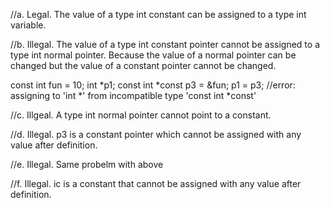 //a.
Legal. The value of a type int constant can be assigned to a type int variable.

//b.
Illegal. The value of a type int constant pointer cannot be assigned to a type int normal pointer. Because the value of a normal pointer can be changed but the value of a constant pointer cannot be changed.
	
const int fun = 10;
int *p1;
const int *const p3 = &fun;
p1 = p3;   //error: assigning to 'int *' from incompatible type 'const int *const'


//c.
Illgeal. A type int normal pointer cannot point to a constant. 


//d.
Illegal. p3 is a constant pointer which cannot be assigned with any value after definition.

//e.
Illegal. Same probelm with above

//f.
Illegal. ic is a constant that cannot be assigned with any value after definition.
